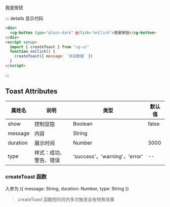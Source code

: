 <script setup>
    import { createToast } from 'cg-ui'
    function onClick () {
        createToast({ message: `测试数据` })
    }
</script>
<div>
    <cg-button type="plain-dark" @click="onClick">我是按钮</cg-button>
</div>

::: details 显示代码

```html
<div>
  <cg-button type="plain-dark" @click="onClick">我是按钮</cg-button>
</div>
<script setup>
  import { createToast } from "cg-ui"
  function onClick() {
    createToast({ message: `测试数据` })
  }
</script>
```

:::

## Toast Attributes

| 属姓名   | 说明                   | 类型                          | 默认值 |
| -------- | ---------------------- | ----------------------------- | ------ |
| show     | 控制显隐               | Boolean                       | false  |
| message  | 内容                   | String                        |        |
| duration | 展示时间               | Number                        | 3000   |
| type     | 样式：成功、警告、错误 | 'success'，'warning'，'error' | --     |

### createToast 函数

入参为 ({ message: String, duration: Number, type: String })

> createToast 函数短时间内多次触发会有特殊效果
